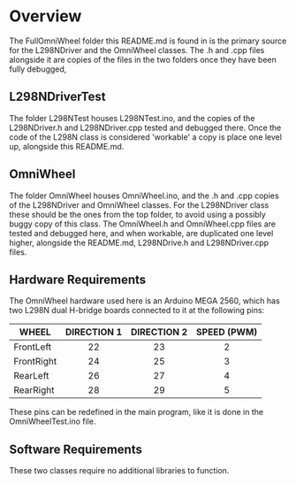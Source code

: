 # Overview

The FullOmniWheel folder this README.md is found in is the primary source for the L298NDriver and the OmniWheel classes. The .h and .cpp files alongside it are copies of the files in the two folders once they have been fully debugged,

## L298NDriverTest

The folder L298NTest houses L298NTest.ino, and the copies of the L298NDriver.h and L298NDriver.cpp tested and debugged there.  Once the code of the L298N class is considered 'workable' a copy is place one level up, alongside this README.md.

## OmniWheel

The folder OmniWheel houses OmniWheel.ino, and the .h and .cpp copies of the L298NDriver and OmniWheel classes. For the L298NDriver class these should be the ones from the top folder, to avoid using a possibly buggy copy of this class. The OmniWheel.h and OmniWheel.cpp files are tested and debugged here, and when workable, are duplicated one level higher, alongside the README.md, L298NDrive.h and L298NDriver.cpp files. 

## Hardware Requirements

The OmniWheel hardware used here is an Arduino MEGA 2560, which has two L298N dual H-bridge boards connected to it at the following pins:

| WHEEL      | DIRECTION 1 | DIRECTION 2 | SPEED (PWM) |
| ---------- |:-----------:|:-----------:|:-----------:|
| FrontLeft  | 22          | 23          | 2           |
| FrontRight | 24          | 25          | 3           |
| RearLeft   | 26          | 27          | 4           |
| RearRight  | 28          | 29          | 5           |

These pins can be redefined in the main program, like it is done in the OmniWheelTest.ino file. 

## Software Requirements

These two classes require no additional libraries to function. 






